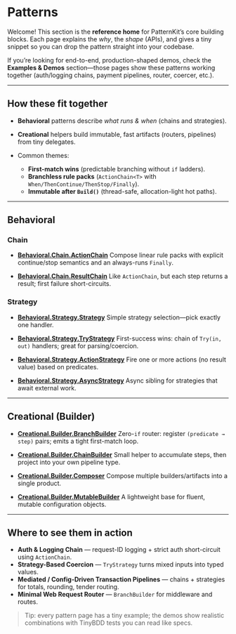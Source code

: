 # Patterns

Welcome! This section is the **reference home** for PatternKit’s core building blocks. Each page explains the *why*, the *shape* (APIs), and gives a tiny snippet so you can drop the pattern straight into your codebase.

If you’re looking for end-to-end, production-shaped demos, check the **Examples & Demos** section—those pages show these patterns working together (auth/logging chains, payment pipelines, router, coercer, etc.).

---

## How these fit together

* **Behavioral** patterns describe *what runs & when* (chains and strategies).
* **Creational** helpers build immutable, fast artifacts (routers, pipelines) from tiny delegates.
* Common themes:

    * **First-match wins** (predictable branching without `if` ladders).
    * **Branchless rule packs** (`ActionChain<T>` with `When/ThenContinue/ThenStop/Finally`).
    * **Immutable after `Build()`** (thread-safe, allocation-light hot paths).

---

## Behavioral

### Chain

* **[Behavioral.Chain.ActionChain](behavioral/chain/actionchain.md)**
  Compose linear rule packs with explicit continue/stop semantics and an always-runs `Finally`.

* **[Behavioral.Chain.ResultChain](behavioral/chain/resultchain.md)**
  Like `ActionChain`, but each step returns a result; first failure short-circuits.

### Strategy

* **[Behavioral.Strategy.Strategy](behavioral/strategy/strategy.md)**
  Simple strategy selection—pick exactly one handler.

* **[Behavioral.Strategy.TryStrategy](behavioral/strategy/trystrategy.md)**
  First-success wins: chain of `Try(in, out)` handlers; great for parsing/coercion.

* **[Behavioral.Strategy.ActionStrategy](behavioral/strategy/actionstrategy.md)**
  Fire one or more actions (no result value) based on predicates.

* **[Behavioral.Strategy.AsyncStrategy](behavioral/strategy/asyncstrategy.md)**
  Async sibling for strategies that await external work.

---

## Creational (Builder)

* **[Creational.Builder.BranchBuilder](creational/builder/branchbuilder.md)**
  Zero-`if` router: register `(predicate → step)` pairs; emits a tight first-match loop.

* **[Creational.Builder.ChainBuilder](creational/builder/chainbuilder.md)**
  Small helper to accumulate steps, then project into your own pipeline type.

* **[Creational.Builder.Composer](creational/builder/composer.md)**
  Compose multiple builders/artifacts into a single product.

* **[Creational.Builder.MutableBuilder](creational/builder/mutablebuilder.md)**
  A lightweight base for fluent, mutable configuration objects.

---

## Where to see them in action

* **Auth & Logging Chain** — request-ID logging + strict auth short-circuit using `ActionChain`.
* **Strategy-Based Coercion** — `TryStrategy` turns mixed inputs into typed values.
* **Mediated / Config-Driven Transaction Pipelines** — chains + strategies for totals, rounding, tender routing.
* **Minimal Web Request Router** — `BranchBuilder` for middleware and routes.

> Tip: every pattern page has a tiny example; the demos show realistic combinations with TinyBDD tests you can read like specs.
